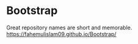 # Bootstrap
Great repository names are short and memorable. 
https://fahemulislam09.github.io/Bootstrap/
